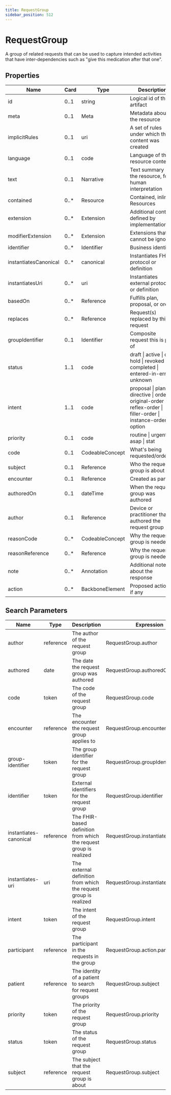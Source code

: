 ```yaml
---
title: RequestGroup
sidebar_position: 512
---
```


# RequestGroup

A group of related requests that can be used to capture intended activities that have inter-dependencies such as "give this medication after that one".

## Properties

| Name | Card | Type | Description |
| --- | --- | --- | --- |
| id | 0..1 | string | Logical id of this artifact
| meta | 0..1 | Meta | Metadata about the resource
| implicitRules | 0..1 | uri | A set of rules under which this content was created
| language | 0..1 | code | Language of the resource content
| text | 0..1 | Narrative | Text summary of the resource, for human interpretation
| contained | 0..* | Resource | Contained, inline Resources
| extension | 0..* | Extension | Additional content defined by implementations
| modifierExtension | 0..* | Extension | Extensions that cannot be ignored
| identifier | 0..* | Identifier | Business identifier
| instantiatesCanonical | 0..* | canonical | Instantiates FHIR protocol or definition
| instantiatesUri | 0..* | uri | Instantiates external protocol or definition
| basedOn | 0..* | Reference | Fulfills plan, proposal, or order
| replaces | 0..* | Reference | Request(s) replaced by this request
| groupIdentifier | 0..1 | Identifier | Composite request this is part of
| status | 1..1 | code | draft \| active \| on-hold \| revoked \| completed \| entered-in-error \| unknown
| intent | 1..1 | code | proposal \| plan \| directive \| order \| original-order \| reflex-order \| filler-order \| instance-order \| option
| priority | 0..1 | code | routine \| urgent \| asap \| stat
| code | 0..1 | CodeableConcept | What's being requested/ordered
| subject | 0..1 | Reference | Who the request group is about
| encounter | 0..1 | Reference | Created as part of
| authoredOn | 0..1 | dateTime | When the request group was authored
| author | 0..1 | Reference | Device or practitioner that authored the request group
| reasonCode | 0..* | CodeableConcept | Why the request group is needed
| reasonReference | 0..* | Reference | Why the request group is needed
| note | 0..* | Annotation | Additional notes about the response
| action | 0..* | BackboneElement | Proposed actions, if any

## Search Parameters

| Name | Type | Description | Expression
| --- | --- | --- | --- |
| author | reference | The author of the request group | RequestGroup.author
| authored | date | The date the request group was authored | RequestGroup.authoredOn
| code | token | The code of the request group | RequestGroup.code
| encounter | reference | The encounter the request group applies to | RequestGroup.encounter
| group-identifier | token | The group identifier for the request group | RequestGroup.groupIdentifier
| identifier | token | External identifiers for the request group | RequestGroup.identifier
| instantiates-canonical | reference | The FHIR-based definition from which the request group is realized | RequestGroup.instantiatesCanonical
| instantiates-uri | uri | The external definition from which the request group is realized | RequestGroup.instantiatesUri
| intent | token | The intent of the request group | RequestGroup.intent
| participant | reference | The participant in the requests in the group | RequestGroup.action.participant
| patient | reference | The identity of a patient to search for request groups | RequestGroup.subject
| priority | token | The priority of the request group | RequestGroup.priority
| status | token | The status of the request group | RequestGroup.status
| subject | reference | The subject that the request group is about | RequestGroup.subject

